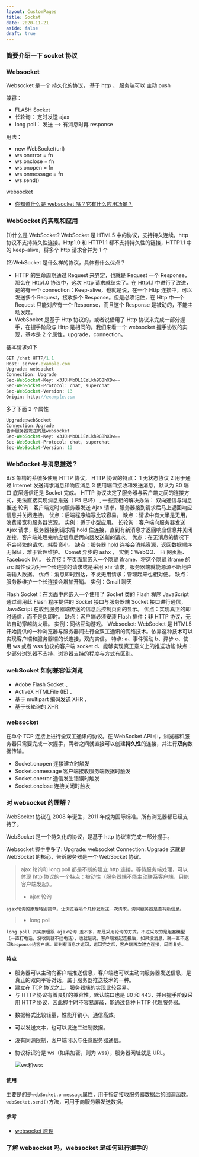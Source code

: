 ```yaml
---
layout: CustomPages
title: Socket
date: 2020-11-21
aside: false
draft: true
---
```


### 简要介绍一下 socket 协议

### Websocket

Websocket 是一个 持久化的协议， 基于 http ， 服务端可以 主动 push

兼容：

- FLASH Socket
- 长轮询： 定时发送 ajax
- long poll： 发送 --> 有消息时再 response

用法：

- new WebSocket(url)
- ws.onerror = fn
- ws.onclose = fn
- ws.onopen = fn
- ws.onmessage = fn
- ws.send()

websocket

- [你知道什么是 websocket 吗？它有什么应用场景？](https://github.com/haizlin/fe-interview/issues/575)

### WebSocket 的实现和应用

(1)什么是 WebSocket?
WebSocket 是 HTML5 中的协议，支持持久连续，http 协议不支持持久性连接。Http1.0 和 HTTP1.1 都不支持持久性的链接，HTTP1.1 中的 keep-alive，将多个 http 请求合并为 1 个

(2)WebSocket 是什么样的协议，具体有什么优点？

- HTTP 的生命周期通过 Request 来界定，也就是 Request 一个 Response，那么在 Http1.0 协议中，这次 Http 请求就结束了。在 Http1.1 中进行了改进，是的有一个 connection：Keep-alive，也就是说，在一个 Http 连接中，可以发送多个 Request，接收多个 Response。但是必须记住，在 Http 中一个 Request 只能对应有一个 Response，而且这个 Response 是被动的，不能主动发起。
- WebSocket 是基于 Http 协议的，或者说借用了 Http 协议来完成一部分握手，在握手阶段与 Http 是相同的。我们来看一个 websocket 握手协议的实现，基本是 2 个属性，upgrade，connection。

基本请求如下

```js
GET /chat HTTP/1.1
Host: server.example.com
Upgrade: websocket
Connection: Upgrade
Sec-WebSocket-Key: x3JJHMbDL1EzLkh9GBhXDw==
Sec-WebSocket-Protocol: chat, superchat
Sec-WebSocket-Version: 13
Origin: http://example.com
```

多了下面 2 个属性

```js
Upgrade:webSocket
Connection:Upgrade
告诉服务器发送的是websocket
Sec-WebSocket-Key: x3JJHMbDL1EzLkh9GBhXDw==
Sec-WebSocket-Protocol: chat, superchat
Sec-WebSocket-Version: 13
```

### WebSocket 与消息推送？

B/S 架构的系统多使用 HTTP 协议，
HTTP 协议的特点： 1 无状态协议 2 用于通过 Internet 发送请求消息和响应消息 3 使用端口接收和发送消息，默认为 80 端口 底层通信还是 Socket 完成。
HTTP 协议决定了服务器与客户端之间的连接方式，无法直接实现消息推送（ F5 已坏） , 一些变相的解决办法：
双向通信与消息推送
轮询：客户端定时向服务器发送 Ajax 请求，服务器接到请求后马上返回响应信息并关闭连接。
优点：后端程序编写比较容易。
缺点：请求中有大半是无用，浪费带宽和服务器资源。
实例：适于小型应用。
长轮询：客户端向服务器发送 Ajax 请求，服务器接到请求后 hold 住连接，直到有新消息才返回响应信息并关闭连接，客户端处理完响应信息后再向器发送新的请求。
优点：在无消息的情况下不会频繁的请求，耗费资小。
缺点：服务器 hold 连接会消耗资源，返回数据顺序无保证，难于管理维护。 Comet 异步的 ashx ，
实例：WebQQ、 Hi 网页版、 Facebook IM 。
长连接：在页面里嵌入一个隐蔵 iframe，将这个隐蔵 iframe 的 src 属性设为对一个长连接的请求或是采用 xhr 请求，服务器端就能源源不断地户端输入数据。
优点：消息即时到达，不发无用请求；管理起来也相对便。
缺点：服务器维护一个长连接会增加开销。
实例：Gmail 聊天

Flash Socket：在页面中内嵌入一个使用了 Socket 类的 Flash 程序 JavaScript 通过调用此 Flash 程序提供的 Socket 接口与服务器端 Socket 接口进行通信， JavaScript 在收到服务器端传送的信息后控制页面的显示。
优点：实现真正的即时通信，而不是伪即时。
缺点：客户端必须安装 Flash 插件；非 HTTP 协议，无法自动穿越防火墙。
实例：网络互动游戏。
Websocket:
WebSocket 是 HTML5 开始提供的一种浏览器与服务器间进行全双工通讯的网络技术。依靠这种技术可以实现客户端和服务器端的长连接，双向实信。
特点:
a、事件驱动
b、异步
c、使用 ws 或者 wss 协议的客户端 socket
d、能够实现真正意义上的推送功能
缺点：少部分浏览器不支持，浏览器支持的程度与方式有区别。

### webSocket 如何兼容低浏览

- Adobe Flash Socket 、
- ActiveX HTMLFile (IE) 、
- 基于 multipart 编码发送 XHR 、
- 基于长轮询的 XHR

### websocket

在单个 TCP 连接上进行全双工通讯的协议。在 WebSocket API 中，浏览器和服务器只需要完成一次握手，两者之间就直接可以创建**持久性**的连接，并进行**双向**数据传输。

- Socket.onopen 连接建立时触发
- Socket.onmessage 客户端接收服务端数据时触发
- Socket.onerror 通信发生错误时触发
- Socket.onclose 连接关闭时触发

### 对 websocket 的理解？

WebSocket 协议在 2008 年诞生，2011 年成为国际标准。所有浏览器都已经支持了。

WebSocket 是一个持久化的协议，是基于 http 协议来完成一部分握手。

Websocket 握手中多了:
Upgrade: websocket
Connection: Upgrade
这就是 WebSocket 的核心，告诉服务器是一个 WebSocket 协议。

> ajax 轮询和 long poll 都是不断的建立 http 连接，等待服务端处理，可以体现 http 协议的一个特点：被动性（服务器端不能主动联系客户端，只能客户端发起）。
>
> - ajax 轮询</br>

    ajax轮询的原理特别简单。让浏览器隔个几秒就发送一次请求，询问服务器是否有新信息。

> - long poll</br>

    long poll 其实原理跟 ajax轮询 差不多，都是采用轮询的方式，不过采取的是阻塞模型（一直打电话，没收到就不挂电话），也就是说，客户端发起连接后，如果没消息，就一直不返回Response给客户端。直到有消息才返回，返回完之后，客户端再次建立连接，周而复始。

#### 特点

- 服务器可以主动向客户端推送信息，客户端也可以主动向服务器发送信息，是真正的双向平等对话，属于服务器推送技术的一种。
- 建立在 TCP 协议之上，服务器端的实现比较容易。
- 与 HTTP 协议有着良好的兼容性。默认端口也是 80 和 443，并且握手阶段采用 HTTP 协议，因此握手时不容易屏蔽，能通过各种 HTTP 代理服务器。

* 数据格式比较轻量，性能开销小，通信高效。
* 可以发送文本，也可以发送二进制数据。
* 没有同源限制，客户端可以与任意服务器通信。
* 协议标识符是 ws（如果加密，则为 wss），服务器网址就是 URL。

  ![ws和wss](../images/ws.png)

#### 使用

主要是的是`webSocket.onmessage`属性，用于指定接收服务器数据后的回调函数。`webSocket.send()`方法，可用于向服务器发送数据。

#### 参考

- [websocket 原理](https://www.cnblogs.com/fuqiang88/p/5956363.html)

### 了解 websocket 吗，websocket 是如何进行握手的
